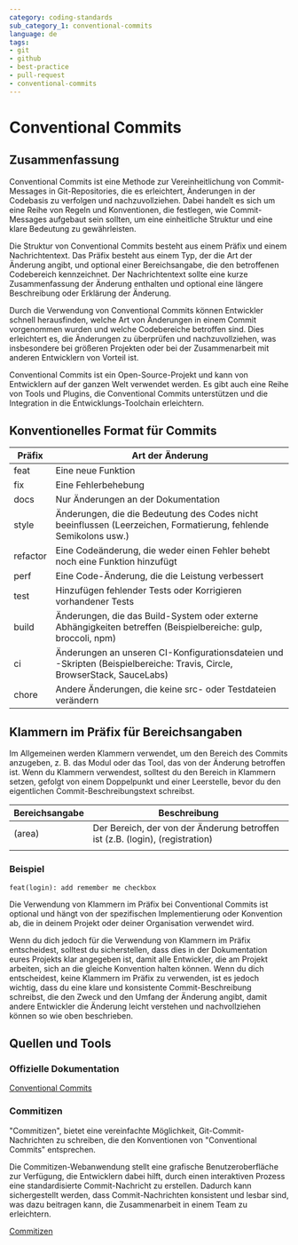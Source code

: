 ```yaml
---
category: coding-standards
sub_category_1: conventional-commits
language: de
tags:
- git
- github
- best-practice
- pull-request
- conventional-commits
---
```


# Conventional Commits

## Zusammenfassung

Conventional Commits ist eine Methode zur Vereinheitlichung von Commit-Messages in Git-Repositories, die es erleichtert, Änderungen in der Codebasis zu verfolgen und nachzuvollziehen. Dabei handelt es sich um eine Reihe von Regeln und Konventionen, die festlegen, wie Commit-Messages aufgebaut sein sollten, um eine einheitliche Struktur und eine klare Bedeutung zu gewährleisten.

Die Struktur von Conventional Commits besteht aus einem Präfix und einem Nachrichtentext. Das Präfix besteht aus einem Typ, der die Art der Änderung angibt, und optional einer Bereichsangabe, die den betroffenen Codebereich kennzeichnet. Der Nachrichtentext sollte eine kurze Zusammenfassung der Änderung enthalten und optional eine längere Beschreibung oder Erklärung der Änderung.

Durch die Verwendung von Conventional Commits können Entwickler schnell herausfinden, welche Art von Änderungen in einem Commit vorgenommen wurden und welche Codebereiche betroffen sind. Dies erleichtert es, die Änderungen zu überprüfen und nachzuvollziehen, was insbesondere bei größeren Projekten oder bei der Zusammenarbeit mit anderen Entwicklern von Vorteil ist.

Conventional Commits ist ein Open-Source-Projekt und kann von Entwicklern auf der ganzen Welt verwendet werden. Es gibt auch eine Reihe von Tools und Plugins, die Conventional Commits unterstützen und die Integration in die Entwicklungs-Toolchain erleichtern.

## Konventionelles Format für Commits

| Präfix   | Art der Änderung                                                                                                         |
| -------- | ------------------------------------------------------------------------------------------------------------------------ |
| feat     | Eine neue Funktion                                                                                                       |
| fix      | Eine Fehlerbehebung                                                                                                      |
| docs     | Nur Änderungen an der Dokumentation                                                                                      |
| style    | Änderungen, die die Bedeutung des Codes nicht beeinflussen (Leerzeichen, Formatierung, fehlende Semikolons usw.)         |
| refactor | Eine Codeänderung, die weder einen Fehler behebt noch eine Funktion hinzufügt                                            |
| perf     | Eine Code-Änderung, die die Leistung verbessert                                                                          |
| test     | Hinzufügen fehlender Tests oder Korrigieren vorhandener Tests                                                            |
| build    | Änderungen, die das Build-System oder externe Abhängigkeiten betreffen (Beispielbereiche: gulp, broccoli, npm)           |
| ci       | Änderungen an unseren CI-Konfigurationsdateien und -Skripten (Beispielbereiche: Travis, Circle, BrowserStack, SauceLabs) |
| chore    | Andere Änderungen, die keine src- oder Testdateien verändern                                                             |

##  Klammern im Präfix für Bereichsangaben

Im Allgemeinen werden Klammern verwendet, um den Bereich des Commits anzugeben, z. B. das Modul oder das Tool, das von der Änderung betroffen ist. Wenn du Klammern verwendest, solltest du den Bereich in Klammern setzen, gefolgt von einem Doppelpunkt und einer Leerstelle, bevor du den eigentlichen Commit-Beschreibungstext schreibst.

| Bereichsangabe | Beschreibung                                                                 |
| -------------- | ---------------------------------------------------------------------------- |
| (area)         | Der Bereich, der von der Änderung betroffen ist (z.B. (login), (registration) |
|                |                                                                             |

### Beispiel

```
feat(login): add remember me checkbox
```

Die Verwendung von Klammern im Präfix bei Conventional Commits ist optional und hängt von der spezifischen Implementierung oder Konvention ab, die in deinem Projekt oder deiner Organisation verwendet wird.

Wenn du dich jedoch für die Verwendung von Klammern im Präfix entscheidest, solltest du sicherstellen, dass dies in der Dokumentation eures Projekts klar angegeben ist, damit alle Entwickler, die am Projekt arbeiten, sich an die gleiche Konvention halten können. Wenn du dich entscheidest, keine Klammern im Präfix zu verwenden, ist es jedoch wichtig, dass du eine klare und konsistente Commit-Beschreibung schreibst, die den Zweck und den Umfang der Änderung angibt, damit andere Entwickler die Änderung leicht verstehen und nachvollziehen können so wie oben beschrieben.

## Quellen und Tools

### Offizielle Dokumentation

[Conventional Commits](https://www.conventionalcommits.org)

### Commitizen

"Commitizen", bietet eine vereinfachte Möglichkeit, Git-Commit-Nachrichten zu schreiben, die den Konventionen von "Conventional Commits" entsprechen.

Die Commitizen-Webanwendung stellt eine grafische Benutzeroberfläche zur Verfügung, die Entwicklern dabei hilft, durch einen interaktiven Prozess eine standardisierte Commit-Nachricht zu erstellen. Dadurch kann sichergestellt werden, dass Commit-Nachrichten konsistent und lesbar sind, was dazu beitragen kann, die Zusammenarbeit in einem Team zu erleichtern.

[Commitizen](https://commitizen-tools.github.io/commitizen/)

